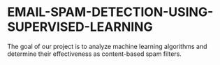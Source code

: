 # EMAIL-SPAM-DETECTION-USING-SUPERVISED-LEARNING
The goal of our project is to analyze machine learning algorithms and determine their effectiveness as content-based spam filters.
